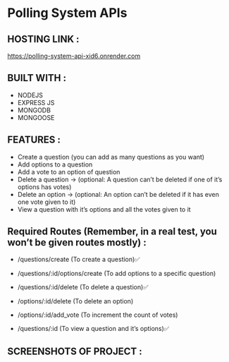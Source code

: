 # Polling System APIs

## HOSTING LINK : 
https://polling-system-api-xid6.onrender.com 

## BUILT WITH :
* NODEJS
* EXPRESS JS
* MONGODB
* MONGOOSE

## FEATURES :
* Create a question (you can add as many questions as you want)
* Add options to a question
* Add a vote to an option of question
* Delete a question → (optional: A question can’t be deleted if one of it’s options has votes)
* Delete an option → (optional: An option can’t be deleted if it has even one vote given to it)
* View a question with it’s options and all the votes given to it

## Required Routes (Remember, in a real test, you won’t be given routes mostly) :
*  /questions/create (To create a question)✅ 
 
* /questions/:id/options/create (To add options to a specific question)
 
* /questions/:id/delete (To delete a question)✅
 
* /options/:id/delete (To delete an option)

* /options/:id/add_vote (To increment the count of votes)

* /questions/:id (To view a question and it’s options)✅

## SCREENSHOTS OF PROJECT : 
